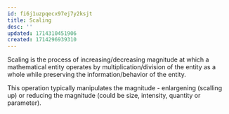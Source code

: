 ```yaml
---
id: fi6j1uzpqecx97ej7y2ksjt
title: Scaling
desc: ''
updated: 1714310451906
created: 1714296939310
---
```


Scaling is the process of increasing/decreasing magnitude at which a mathematical entity operates by multiplication/division of the entity as a whole while preserving the information/behavior of the entity.

This operation typically manipulates the magnitude  - enlargening (scalling up) or reducing the magnitude (could be size, intensity, quantity or parameter).  
